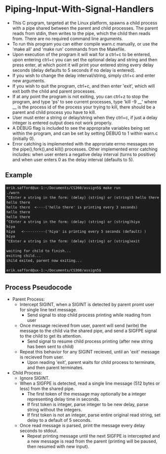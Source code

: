 # Piping-Input-With-Signal-Handlers
* This C program, targeted at the Linux platform, spawns a child process with a pipe shared between the parent and child processes. The parent reads from stdin, then writes to the pipe, which the child then reads from. There are no required command line arguments.
* To run this program you can either compile warn.c manually, or use the 'make all' and 'make run' commands from the Makefile.
* Upon execution of the program it will wait for a ctrl+c to be entered, upon entering ctrl+c you can set the optional delay and string and then press enter, at which point it will print your entered string every delay seconds (delay defaults to 5 seconds if no delay is entered). 
* If you wish to change the delay interval/string, simply ctrl+c and enter new arguments. 
* If you wish to quit the program, ctrl+c, and then enter 'exit', which will exit both the child and parent processes. 
* If at any point the program is not exiting, you can ctrl+z to stop the program, and type 'ps' to see current processes, type 'kill -9 __' where __ is the process id of the process your trying to kill, there should be a parent and child process you have to kill.
* User must enter a string or delay/string when they ctrl+c, if just a delay integer is entered output does not work properly.
* A DEBUG flag is included to see the appropraite variables being set within the program, and can be set by setting DEBUG to 1 within warn.c (initially 0).
* Error catching is implemented with the approriate errno messages on the pipe(),fork(),and kill() processes. Other implemented error catching includes: when user enters a negative delay interval (turns to positive) and when user enters 0 as the delay interval (defaults to 5).
## Example
![Alt text](/screenshot/sc1.png?raw=true "sc1")
## Process Pseudocode
* Parent Process: 
    * Intercept SIGINT, when a SIGINT is detected by parent promt user for single line text message.
        * Send signal to stop child process printing while reading from user
    * Once message recieved from user, parent will send (write) the message to the child via the shared pipe, and send a SIGFPE signal to the child to get its attention.
        * Send signal to resume child process printing (after new string has been sent to child)
    * Repeat this behavior for any SIGINT recieved, until an 'exit' message is recieved from user.
		* Upon reading 'exit', parent waits for child process to terminate, and then parent terminates.
* Child Process:  
    * Ignore SIGINT.
    * When a SIGFPE is detected, read a single line message (512 bytes or less) from the shared pipe.
        * The first token of the message may optionally be a integer representing delay time in seconds.
        * If first token is integer, parse integer to be new delay, parse string without the integers.
        * If first token is not an integer, parse entire original read string, set delay to a default of 5 seconds. 
    * Once read message is parsed, print the message every delay seconds to stdout.
        * Repeat printing message until the next SIGFPE is intercepted and a new message is read from the parent (printing will be paused, then resumed with new input).
